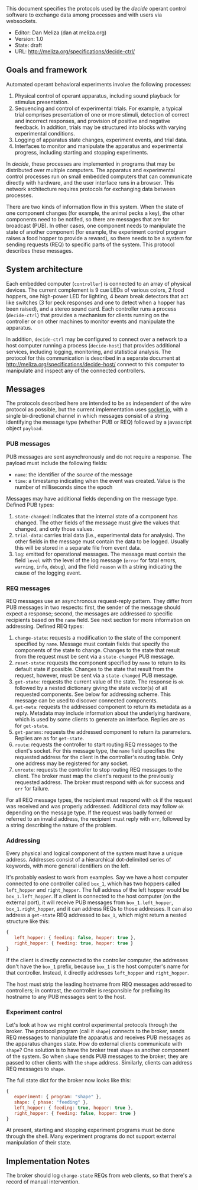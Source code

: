 
This document specifies the protocols used by the *decide* operant control
software to exchange data among processes and with users via websockets.

-   Editor: Dan Meliza (dan at meliza.org)
-   Version: 1.0
-   State:  draft
-   URL: <http://meliza.org/specifications/decide-ctrl/>

## Goals and framework

Automated operant behavioral experiments involve the following processes:

1. Physical control of operant apparatus, including sound playback for stimulus
   presentation.
2. Sequencing and control of experimental trials. For example, a typical trial
   comprises presentation of one or more stimuli, detection of correct and
   incorrect responses, and provision of positive and negative feedback. In
   addition, trials may be structured into blocks with varying experimental
   conditions.
3. Logging of apparatus state changes, experiment events, and trial data.
4. Interfaces to monitor and manipulate the apparatus and experimental progress,
   including starting and stopping experiments.

In *decide*, these processes are implemented in programs that may be distributed
over multiple computers. The apparatus and experimental control processes run on
small embedded computers that can communicate directly with hardware, and the
user interface runs in a browser. This network architecture requires protocols
for exchanging data between processes.

There are two kinds of information flow in this system. When the state of one
component changes (for example, the animal pecks a key), the other components
need to be notifed, so there are messages that are for broadcast (PUB). In other
cases, one component needs to manipulate the state of another component (for
example, the experiment control program raises a food hopper to provide a
reward), so there needs to be a system for sending requests (REQ) to specific
parts of the system. This protocol describes these messages.

## System architecture

Each embedded computer (`controller`) is connected to an array of physical
devices. The current complement is 9 cue LEDs of various colors, 2 food hoppers,
one high-power LED for lighting, 4 beam break detectors that act like switches
(3 for peck responses and one to detect when a hopper has been raised), and a
stereo sound card. Each controller runs a process (`decide-ctrl`) that provides
a mechanism for clients running on the controller or on other machines to
monitor events and manipulate the apparatus.

In addition, `decide-ctrl` may be configured to connect over a network to a host
computer running a process (`decide-host`) that provides additional services,
including logging, monitoring, and statistical analysis. The protocol for this
communication is described in a separate document at
<http://meliza.org/specifications/decide-host/> connect to this computer to
manipulate and inspect any of the connected controllers.

## Messages

The protocols described here are intended to be as independent of the wire
protocol as possible, but the current implementation uses
[socket.io](http://socket.io), with a single bi-directional channel in which
messages consist of a string identifying the message type (whether PUB or REQ)
followed by a javascript object `payload`.

### PUB messages

PUB messages are sent asynchronously and do not require a response. The payload
must include the following fields:

- `name`: the identifier of the *source* of the message
- `time`: a timestamp indicating when the event was created. Value is the number
  of milliseconds since the epoch

Messages may have additional fields depending on the message type. Defined PUB types:

1. `state-changed`: indicates that the internal state of a component has
   changed. The other fields of the message must give the values that changed,
   and only those values.
2. `trial-data`: carries trial data (i.e., experimental data for analysis). The
   other fields in the message must contain the data to be logged. Usually this
   will be stored in a separate file from event data.
3. `log`: emitted for operational messages. The message must contain the field
   `level` with the level of the log message (`error` for fatal errors,
   `warning`, `info`, `debug`), and the field `reason` with a string indicating
   the cause of the logging event.

### REQ messages

REQ messages use an asynchronous request-reply pattern. They differ from PUB messages in two respects: first, the sender of the message should expect a response; second, the messages are addressed *to* specific recipients based on the `name` field. See next section for more information on addressing. Defined REQ types:

1. `change-state`: requests a modification to the state of the component
   specified by `name`. Message must contain fields that specify the components
   of the state to change. Changes to the state that result from the request
   must be sent via a `state-changed` PUB message.
2. `reset-state`: requests the component specified by `name` to return to its
   default state if possible. Changes to the state that result from the request,
   however, must be sent via a `state-changed` PUB message.
3. `get-state`: requests the current value of the state. The response is
   `ok` followed by a nested dictionary giving the state vector(s) of all
   requested components. See below for addressing scheme. This message can be
   used to discover connected components.
4. `get-meta`: requests the addressed component to return its metadata as a
   reply. Metadata may include information about the underlying hardware, which
   is used by some clients to generate an interface. Replies are as for `get-state`.
5. `get-params`: requests the addressed component to return its parameters.
   Replies are as for `get-state`.
6. `route`: requests the controller to start routing REQ messages to the
   client's socket. For this message type, the `name` field specifies the
   requested address for the client in the controller's routing table. Only one
   address may be registered for any socket.
7. `unroute`: requests the controller to stop routing REQ messages to the client.
   The broker must map the client's request to the previously requested address.
   The broker must respond with `ok` for success and `err` for
   failure.

For all REQ message types, the recipient must respond with `ok` if the request was received and was properly addressed. Additional data may follow `ok` depending on the message type. If the request was badly formed or referred to an invalid address, the recipient must reply with `err`, followed by a string describing the nature of the problem.

### Addressing

Every physical and logical component of the system must have a unique address.
Addresses consist of a hierarchical dot-delimited series of keywords, with more
general identifiers on the left.

It's probably easiest to work from examples. Say we have a host computer
connected to one controller called `box_1`, which has two hoppers called
`left_hopper` and `right_hopper`. The full address of the left hopper would be
`box_1.left_hopper`. If a client is connected to the host computer (on the
external port), it will receive PUB messages from `box_1.left_hopper`,
`box_1.right_hopper`, and it can address REQs to those addresses. It can also
address a `get-state` REQ addressed to `box_1`, which might return a nested
structure like this:

```javascript
{
   left_hopper: { feeding: false, hopper: true },
   right_hopper: { feeding: true, hopper: true }
}
```

If the client is directly connected to the controller computer, the addresses
don't have the `box_1` prefix, because `box_1` is the host computer's name for
that controller. Instead, it directly addresses `left_hopper` and
`right_hopper`.

The host must strip the leading hostname from REQ messages addressed to
controllers; in contrast, the controller is responsible for prefixing its
hostname to any PUB messages sent to the host.

### Experiment control

Let's look at how we might control experimental protocols through the broker.
The protocol program (call it `shape`) connects to the broker, sends REQ
messages to manipulate the apparatus and receives PUB messages as the apparatus
changes state. How do external clients communicate with `shape`? One solution is
to have the broker treat `shape` as another component of the system. So when
`shape` sends PUB messages to the broker, they are passed to other clients with
the `shape` address. Similarly, clients can address REQ messages to `shape`.

The full state dict for the broker now looks like this:

```javascript
{
   experiment: { program: "shape" },
   shape: { phase: "feeding" },
   left_hopper: { feeding: true, hopper: true },
   right_hopper: { feeding: false, hopper: true }
}
```

At present, starting and stopping experiment programs must be done through the
shell. Many experiment programs do not support external manipulation of their
state.


## Implementation Notes

The broker should log `change-state` REQs from web clients, so that there's a
record of manual intervention.
